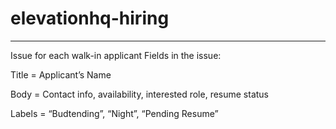 # elevationhq-hiring
---
 Issue for each walk-in applicant
Fields in the issue:

Title = Applicant’s Name

Body = Contact info, availability, interested role, resume status

Labels = “Budtending”, “Night”, “Pending Resume”
